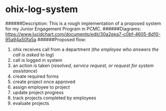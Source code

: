 # ohix-log-system 
######Description: 
This is a rough implementation of a proposed system for my Junior Engagement Program in PCMC. 
######Diagrams:
https://www.lucidchart.com/documents/edit/30a2eea7-c0bf-4605-8d10-95a94a50fa5a
######Proposed flow:
1. ohix receives call from a department (*the employee who answers the call is asked to log*)
2. call is logged in system 
3. an action is taken (*resolved, service request, or request for system assistance*)
4. create required forms
5. create project once approved
6. assign employee to project
7. update project progress
8. track projects completed by employees
9. evaluate projects
